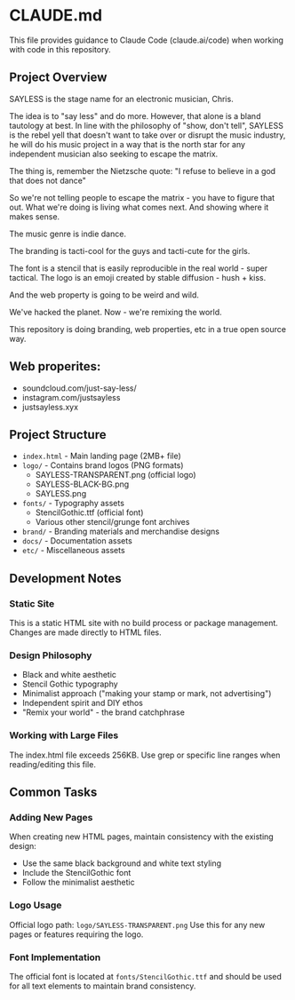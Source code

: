 # CLAUDE.md

This file provides guidance to Claude Code (claude.ai/code) when working with code in this repository.

## Project Overview

SAYLESS is the stage name for an electronic musician, Chris.

The idea is to "say less" and do more. However, that alone is a bland tautology at best.
In line with the philosophy of "show, don't tell", SAYLESS is the rebel yell that doesn't want to
take over or disrupt the music industry, he will do his music project in a way that is the north star
for any independent musician also seeking to escape the matrix.

The thing is, remember the Nietzsche quote: "I refuse to believe in a god that does not dance"

So we're not telling people to escape the matrix - you have to figure that out.
What we're doing is living what comes next. And showing where it makes sense.

The music genre is indie dance.

The branding is tacti-cool for the guys and tacti-cute for the girls.

The font is a stencil that is easily reproducible in the real world - super tactical.
The logo is an emoji created by stable diffusion - hush + kiss.

And the web property is going to be weird and wild.

We've hacked the planet.
Now - we're remixing the world.

This repository is doing branding, web properties, etc in a true open source way.

## Web properites:

  - soundcloud.com/just-say-less/
  - instagram.com/justsayless
  - justsayless.xyx


## Project Structure

- `index.html` - Main landing page (2MB+ file)
- `logo/` - Contains brand logos (PNG formats)
  - SAYLESS-TRANSPARENT.png (official logo)
  - SAYLESS-BLACK-BG.png
  - SAYLESS.png
- `fonts/` - Typography assets
  - StencilGothic.ttf (official font)
  - Various other stencil/grunge font archives
- `brand/` - Branding materials and merchandise designs
- `docs/` - Documentation assets
- `etc/` - Miscellaneous assets

## Development Notes

### Static Site
This is a static HTML site with no build process or package management. Changes are made directly to HTML files.

### Design Philosophy
- Black and white aesthetic
- Stencil Gothic typography
- Minimalist approach ("making your stamp or mark, not advertising")
- Independent spirit and DIY ethos
- "Remix your world" - the brand catchphrase

### Working with Large Files
The index.html file exceeds 256KB. Use grep or specific line ranges when reading/editing this file.

## Common Tasks

### Adding New Pages
When creating new HTML pages, maintain consistency with the existing design:
- Use the same black background and white text styling
- Include the StencilGothic font
- Follow the minimalist aesthetic

### Logo Usage
Official logo path: `logo/SAYLESS-TRANSPARENT.png`
Use this for any new pages or features requiring the logo.

### Font Implementation
The official font is located at `fonts/StencilGothic.ttf` and should be used for all text elements to maintain brand consistency.
